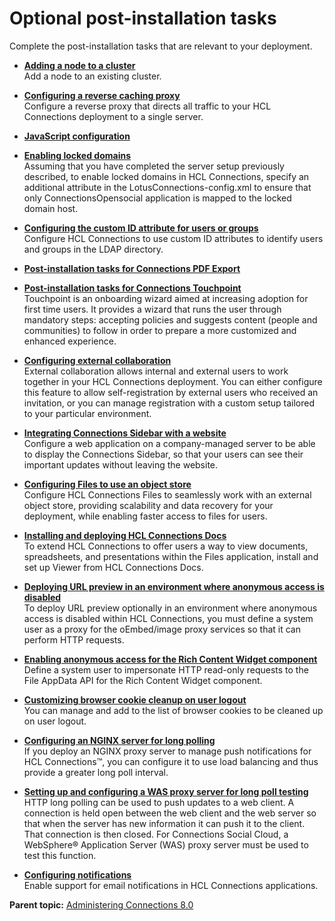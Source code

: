 # Optional post-installation tasks 

Complete the post-installation tasks that are relevant to your deployment.

-   **[Adding a node to a cluster](../install/t_adding_nodes_to_cluster.md)**  
Add a node to an existing cluster.
-   **[Configuring a reverse caching proxy](../install/t_install_deploy_caching_proxy.md)**  
Configure a reverse proxy that directs all traffic to your HCL Connections deployment to a single server.
-   **[JavaScript configuration](../install/t_javascript_config.md)**  

-   **[Enabling locked domains](../install/t_post_install_cre11_conn_security_locked.md)**  
Assuming that you have completed the server setup previously described, to enable locked domains in HCL Connections, specify an additional attribute in the LotusConnections-config.xml to ensure that only ConnectionsOpensocial application is mapped to the locked domain host.
-   **[Configuring the custom ID attribute for users or groups](../install/t_post-install_configure_dif_guid.md)**  
Configure HCL Connections to use custom ID attributes to identify users and groups in the LDAP directory.
-   **[Post-installation tasks for Connections PDF Export](../install/install-guide-preparations.md)**  

-   **[Post-installation tasks for Connections Touchpoint](../install/c_post-install_tasks_for_touchpoint.md)**  
Touchpoint is an onboarding wizard aimed at increasing adoption for first time users. It provides a wizard that runs the user through mandatory steps: accepting policies and suggests content \(people and communities\) to follow in order to prepare a more customized and enhanced experience.
-   **[Configuring external collaboration](../install/t_install_configure_external_collab.md)**  
External collaboration allows internal and external users to work together in your HCL Connections deployment. You can either configure this feature to allow self-registration by external users who received an invitation, or you can manage registration with a custom setup tailored to your particular environment.
-   **[Integrating Connections Sidebar with a website](../install/t_install_config_sidebar_for_website.md)**  
Configure a web application on a company-managed server to be able to display the Connections Sidebar, so that your users can see their important updates without leaving the website.
-   **[Configuring Files to use an object store](../admin/admin_files_conf_obj_store.md)**  
Configure HCL Connections Files to seamlessly work with an external object store, providing scalability and data recovery for your deployment, while enabling faster access to files for users.
-   **[Installing and deploying HCL Connections Docs](../install/t_inst_deploy_file_viewr.md)**  
To extend HCL Connections to offer users a way to view documents, spreadsheets, and presentations within the Files application, install and set up Viewer from HCL Connections Docs.
-   **[Deploying URL preview in an environment where anonymous access is disabled](../install/t_inst_access_internal_resources_when_authentication_forced.md)**  
To deploy URL preview optionally in an environment where anonymous access is disabled within HCL Connections, you must define a system user as a proxy for the oEmbed/image proxy services so that it can perform HTTP requests.
-   **[Enabling anonymous access for the Rich Content Widget component](../install/t_inst_enable_anonymous_access_for_rte.md)**  
Define a system user to impersonate HTTP read-only requests to the File AppData API for the Rich Content Widget component.
-   **[Customizing browser cookie cleanup on user logout](../install/t_inst_customize_cookie_cleanup_on_user_logout.md)**  
You can manage and add to the list of browser cookies to be cleaned up on user logout.
-   **[Configuring an NGINX server for long polling](../install/inst_post_nginx.md)**  
If you deploy an NGINX proxy server to manage push notifications for HCL Connections™, you can configure it to use load balancing and thus provide a greater long poll interval.
-   **[Setting up and configuring a WAS proxy server for long poll testing](../secure/t_admin_config_was_proxy.md)**  
HTTP long polling can be used to push updates to a web client. A connection is held open between the web client and the web server so that when the server has new information it can push it to the client. That connection is then closed. For Connections Social Cloud, a WebSphere® Application Server \(WAS\) proxy server must be used to test this function.
-   **[Configuring notifications](../admin/t_admin_common_config_notification.md)**  
Enable support for email notifications in HCL Connections applications.

**Parent topic:**  [Administering Connections 8.0](../welcome/welcome_admin.md)


